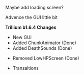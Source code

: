 Maybe add loading screen?

Advence the GUI little bit

**Trillium b1.6.4 Changes**
+ New GUI
+ Added ChunkAnimator (Done)
+ Added DeathSounds (Done)

- Removed LowHPScreen (Done)

* Transaltions
